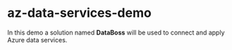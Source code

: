 # az-data-services-demo

In this demo a solution named **DataBoss** will be used to connect and apply Azure data services.

